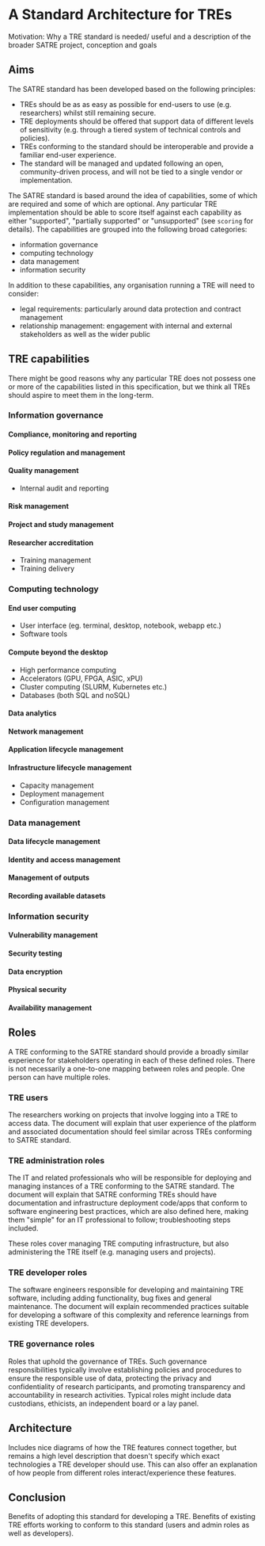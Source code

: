 # A Standard Architecture for TREs

Motivation: Why a TRE standard is needed/ useful and a description of the broader SATRE project, conception and goals

## Aims

<!-- What this document intends to do (and what it doesn't), the level of detail we aim for contrasted with other technical standards -->

The SATRE standard has been developed based on the following principles:

- TREs should be as as easy as possible for end-users to use (e.g. researchers) whilst still remaining secure.
- TRE deployments should be offered that support data of different levels of sensitivity (e.g. through a tiered system of technical controls and policies).
- TREs conforming to the standard should be interoperable and provide a familiar end-user experience.
- The standard will be managed and updated following an open, community-driven process, and will not be tied to a single vendor or implementation.

The SATRE standard is based around the idea of capabilities, some of which are required and some of which are optional.
Any particular TRE implementation should be able to score itself against each capability as either "supported", "partially supported" or "unsupported" (see `scoring` for details). The capabilities are grouped into the following broad categories:

- information governance
- computing technology
- data management
- information security

In addition to these capabilities, any organisation running a TRE will need to consider:

- legal requirements: particularly around data protection and contract management
- relationship management: engagement with internal and external stakeholders as well as the wider public

<!-- ## Required TRE features

> Crowdsourced list of functionality from TRE developers survey that were considered the most important/ <u>essential components in order to define a software as a TRE</u>. Each of these should be described in prose and where appropriate examples of these features present in existing TRE implementations provided. Where features vary across existing TREs this should be highlighted. -->

<!-- ### Feature A
### Feature B
## Optional TRE features

Also croudsourced from the survey, but this time all the features that were considered less important and/or are not needed in order to simply define something as a TRE (for example this might include something like HPC-connectability).

### Feature X
### Feature Y -->

## TRE capabilities

There might be good reasons why any particular TRE does not possess one or more of the capabilities listed in this specification, but we think all TREs should aspire to meet them in the long-term.

### Information governance

#### Compliance, monitoring and reporting

#### Policy regulation and management

#### Quality management

- Internal audit and reporting

#### Risk management

#### Project and study management

#### Researcher accreditation

- Training management
- Training delivery

### Computing technology

#### End user computing

- User interface (eg. terminal, desktop, notebook, webapp etc.)
- Software tools

#### Compute beyond the desktop

- High performance computing
- Accelerators (GPU, FPGA, ASIC, xPU)
- Cluster computing (SLURM, Kubernetes etc.)
- Databases (both SQL and noSQL)

#### Data analytics

#### Network management

#### Application lifecycle management

#### Infrastructure lifecycle management

- Capacity management
- Deployment management
- Configuration management

### Data management

#### Data lifecycle management

#### Identity and access management

#### Management of outputs

#### Recording available datasets

### Information security

#### Vulnerability management

#### Security testing

#### Data encryption

#### Physical security

#### Availability management
<!-- JR: not sure what this means -->

## Roles

A TRE conforming to the SATRE standard should provide a broadly similar experience for stakeholders operating in each of these defined roles.
There is not necessarily a one-to-one mapping between roles and people.
One person can have multiple roles.

### TRE users

The researchers working on projects that involve logging into a TRE to access data.
The document will explain that user experience of the platform and associated documentation should feel similar across TREs conforming to SATRE standard.

### TRE administration roles

The IT and related professionals who will be responsible for deploying and managing instances of a TRE conforming to the SATRE standard.
The document will explain that SATRE conforming TREs should have documentation and infrastructure deployment code/apps that conform to software engineering best practices, which are also defined here, making them "simple" for an IT professional to follow; troubleshooting steps included.

These roles cover managing TRE computing infrastructure, but also administering the TRE itself (e.g. managing users and projects).

### TRE developer roles

The software engineers responsible for developing and maintaining TRE software, including adding functionality, bug fixes and general maintenance.
The document will explain recommended practices suitable for developing a software of this complexity and reference learnings from existing TRE developers.

### TRE governance roles

Roles that uphold the governance of TREs.
Such governance responsibilities typically involve establishing policies and procedures to ensure the responsible use of data, protecting the privacy and confidentiality of research participants, and promoting transparency and accountability in research activities.
Typical roles might include data custodians, ethicists, an independent board or a lay panel.

## Architecture

Includes nice diagrams of how the TRE features connect together, but remains a high level description that doesn't specify which exact technologies a TRE developer should use. This can also offer an explanation of how people from different roles interact/experience these features.

## Conclusion

Benefits of adopting this standard for developing a TRE. Benefits of existing TRE efforts working to conform to this standard (users and admin roles as well as developers).
